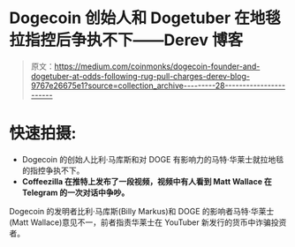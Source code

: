 # Dogecoin 创始人和 Dogetuber 在地毯拉指控后争执不下——Derev 博客

> 原文：<https://medium.com/coinmonks/dogecoin-founder-and-dogetuber-at-odds-following-rug-pull-charges-derev-blog-9767e26675e1?source=collection_archive---------28----------------------->

# 快速拍摄:

*   Dogecoin 的创始人比利·马库斯和对 DOGE 有影响力的马特·华莱士就拉地毯的指控争执不下。
*   **Coffeezilla 在推特上发布了一段视频，视频中有人看到 Matt Wallace 在 Telegram 的一次对话中争吵。**

Dogecoin 的发明者比利·马库斯(Billy Markus)和 DOGE 的影响者马特·华莱士(Matt Wallace)意见不一，前者指责华莱士在 YouTuber 新发行的货币中诈骗投资者。